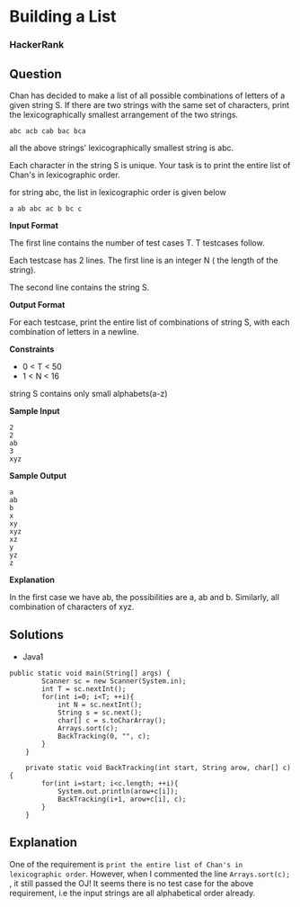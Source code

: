 # Building a List

### HackerRank

## Question

Chan has decided to make a list of all possible combinations of letters of a given string S. If there are two strings with the same set of characters, print the lexicographically smallest arrangement of the two strings.
```
abc acb cab bac bca
```

all the above strings' lexicographically smallest string is abc.

Each character in the string S is unique. Your task is to print the entire list of Chan's in lexicographic order.

for string abc, the list in lexicographic order is given below
```
a ab abc ac b bc c
```

**Input Format** 

The first line contains the number of test cases T. T testcases follow. 

Each testcase has 2 lines. The first line is an integer N ( the length of the string). 

The second line contains the string S.

**Output Format** 

For each testcase, print the entire list of combinations of string S, with each combination of letters in a newline.

**Constraints** 

* 0 < T < 50 
* 1 < N < 16 

string S contains only small alphabets(a-z)

**Sample Input**
```
2
2
ab
3
xyz
```

**Sample Output**
```
a
ab
b
x
xy
xyz
xz
y
yz
z
```

**Explanation** 

In the first case we have ab, the possibilities are a, ab and b. Similarly, all combination of characters of xyz.

## Solutions
* Java1
```
public static void main(String[] args) {
        Scanner sc = new Scanner(System.in);
        int T = sc.nextInt();
        for(int i=0; i<T; ++i){
            int N = sc.nextInt();
            String s = sc.next();
            char[] c = s.toCharArray();
            Arrays.sort(c);
            BackTracking(0, "", c);
        }
    }
    
    private static void BackTracking(int start, String arow, char[] c){
        for(int i=start; i<c.length; ++i){
            System.out.println(arow+c[i]);
            BackTracking(i+1, arow+c[i], c);
        }
    }
```

## Explanation

One of the requirement is `print the entire list of Chan's in lexicographic order`. However, when I commented the line `Arrays.sort(c);` , it still passed the OJ! It seems there is no test case for the above requirement, i.e the input strings are all alphabetical order already.